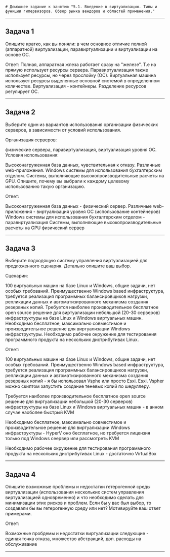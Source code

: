  
    # Домашнее задание к занятию "5.1. Введение в виртуализацию. Типы и функции гипервизоров. Обзор рынка вендоров и областей применения."

---

## Задача 1
Опишите кратко, как вы поняли: в чем основное отличие полной (аппаратной) виртуализации, паравиртуализации и виртуализации на основе ОС.

Ответ:
Полная, аппаратная жлеза работает сразу на "железе". Т.е на прямую использует ресурсы сервера. 
Паравиртуализация также использует ресурсы, но через прослойку (ОС).
Виртуальная машина использует ресурсы выделенные основной системой в определенном количестве. 
Виртуализация - контейнеры. Разделение ресурсов регулирует ОС.

---

## Задача 2
Выберите один из вариантов использования организации физических серверов, в зависимости от условий использования.

Организация серверов:

физические сервера,
паравиртуализация,
виртуализация уровня ОС.
Условия использования:

Высоконагруженная база данных, чувствительная к отказу.
Различные web-приложения.
Windows системы для использования бухгалтерским отделом.
Системы, выполняющие высокопроизводительные расчеты на GPU.
Опишите, почему вы выбрали к каждому целевому использованию такую организацию.

Ответ: 

Высоконагруженная база данных - физический сервер.
Различные web-приложения - виртуализация уровня ОС (использование контейнеров)
Windows системы для использования бухгалтерским отделом - паравиртуализация
Системы, выполняющие высокопроизводительные расчеты на GPU физический сервер

--- 

## Задача 3

Выберите подходящую систему управления виртуализацией для предложенного сценария. Детально опишите ваш выбор.

Сценарии:

100 виртуальных машин на базе Linux и Windows, общие задачи, нет особых требований. Преимущественно Windows based инфраструктура, требуется реализация программных балансировщиков нагрузки, репликации данных и автоматизированного механизма создания резервных копий.
Требуется наиболее производительное бесплатное open source решение для виртуализации небольшой (20-30 серверов) инфраструктуры на базе Linux и Windows виртуальных машин.
Необходимо бесплатное, максимально совместимое и производительное решение для виртуализации Windows инфраструктуры.
Необходимо рабочее окружение для тестирования программного продукта на нескольких дистрибутивах Linux.

Ответ:

100 виртуальных машин на базе Linux и Windows, общие задачи, нет особых требований. Преимущественно Windows based инфраструктура, требуется реализация программных балансировщиков нагрузки, репликации данных и автоматизированного механизма создания резервных копий - я бы использовал Vsphe или просто Esxi. Esxi.  Vspher можно скиптом запустить создание теневых копий по шедуллеру.

Требуется наиболее производительное бесплатное open source решение для виртуализации небольшой (20-30 серверов) инфраструктуры на базе Linux и Windows виртуальных машин - в анном случае наоболее быстрый KVM

Необходимо бесплатное, максимально совместимое и производительное решение для виртуализации Windows инфраструктуры - HyperV оно бесплатное, но требуется лицензия только под Windows сеервер или рассмотреть KVM

Необходимо рабочее окружение для тестирования программного продукта на нескольких дистрибутивах Linux  - достаточно VirtualBox

---


## Задача 4

Опишите возможные проблемы и недостатки гетерогенной среды виртуализации (использования нескольких систем управления виртуализацией одновременно) и что необходимо сделать для минимизации этих рисков и проблем. Если бы у вас был выбор, то создавали бы вы гетерогенную среду или нет? Мотивируйте ваш ответ примерами.

Ответ:

Возможные пробдемы и недостатки виртуализации следующие - единая точка отказа, множество абстракций, доп. расходы на обслуживание

---

